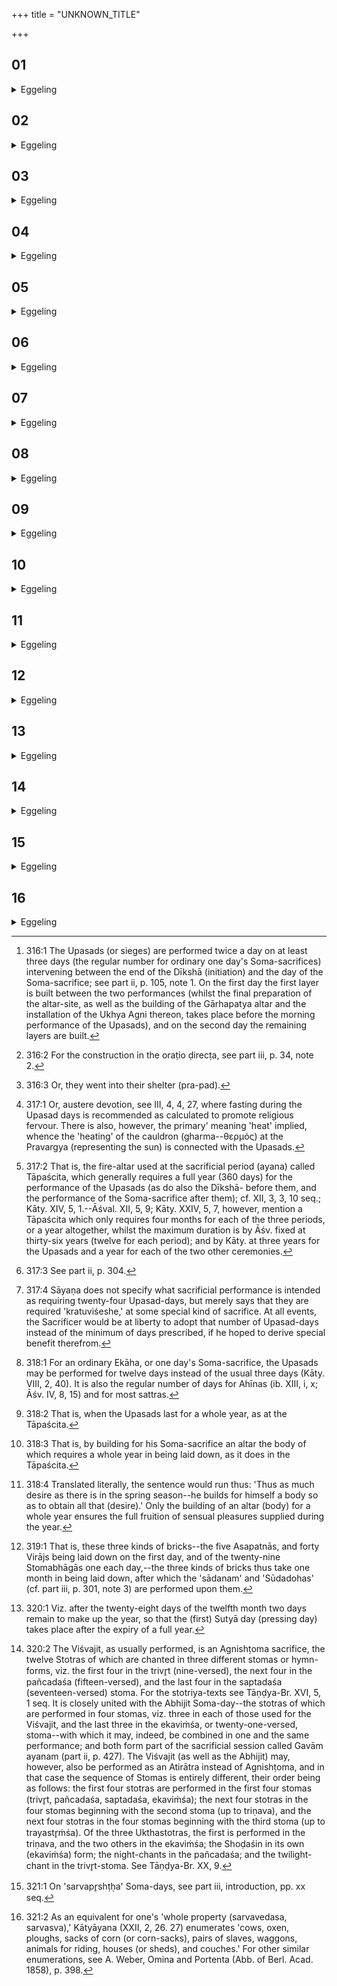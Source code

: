 +++
title = "UNKNOWN_TITLE"

+++


##  01
<details><summary>Eggeling</summary>

1. Now as to the building itself. He builds between the two (performances of the) Upasads [^egg_605]. For at that time the gods were afraid lest the fiends, the Rakshas, should destroy that (Agni's body) of theirs (built) there [^egg_606]. They saw these strongholds, the Upasads, to wit, these worlds, for these worlds are indeed strongholds. They entered them, and having entered them, they completed that body in a place free from danger and devilry; and in like manner does the Sacrificer now, after entering these strongholds, complete this body in a place free from danger and devilry.

[^egg_605]: 316:1 The Upasads (or sieges) are performed twice a day on at least three days (the regular number for ordinary one day's Soma-sacrifices) intervening between the end of the Dīkshā (initiation) and the day of the Soma-sacrifice; see part ii, p. 105, note 1. On the first day the first layer is built between the two performances (whilst the final preparation of the altar-site, as well as the building of the Gārhapatya altar and the installation of the Ukhya Agni thereon, takes place before the morning performance of the Upasads), and on the second day the remaining layers are built.

[^egg_606]: 316:2 For the construction in the oraṭio ḍirecṭa, see part iii, p. 34, note 2.
</details>

##  02
<details><summary>Eggeling</summary>

2. And, again, as to why he builds between the Upasads. At this time the gods were afraid lest the fiends, the Rakshas, should destroy that (Agni's body) of theirs (built) there. They saw these thunderbolts, the Upasads, for the Upasads indeed are thunderbolts: they entered them [^egg_607], and, having entered them, they completed that body in a place free from danger and devilry; and in like manner does the Sacrificer now, after entering those thunderbolts,

[^egg_607]: 316:3 Or, they went into their shelter (pra-pad).

complete this body (of Agni) in a place free from danger and devilry.
</details>

##  03
<details><summary>Eggeling</summary>

3. And the Upasads also are the fervour [^egg_608] in the sacrifice, for they are indeed fervour; and inasmuch as it is built (ci) in fervour (tapas) it is called 'Tāpaścita [^egg_609].' As long as they perform the Upasads so long (do they perform) the Pravargya [^egg_610]: (if) it is for a year. that they perform the Upasads, it is for a year (they perform) the Pravargya.

[^egg_608]: 317:1 Or, austere devotion, see III, 4, 4, 27, where fasting during the Upasad days is recommended as calculated to promote religious fervour. There is also, however, the primary' meaning 'heat' implied, whence the 'heating' of the cauldron (gharma--θερμός) at the Pravargya (representing the sun) is connected with the Upasads.

[^egg_609]: 317:2 That is, the fire-altar used at the sacrificial period (ayana) called Tāpaścita, which generally requires a full year (360 days) for the performance of the Upasads (as do also the Dīkshā- before them, and the performance of the Soma-sacrifice after them); cf. XII, 3, 3, 10 seq.; Kāty. XIV, 5, 1.--Āśval. XII, 5, 9; Kāty. XXIV, 5, 7, however, mention a Tāpaścita which only requires four months for each of the three periods, or a year altogether, whilst the maximum duration is by Āśv. fixed at thirty-six years (twelve for each period); and by Kāty. at three years for the Upasads and a year for each of the two other ceremonies.

[^egg_610]: 317:3 See part ii, p. 304.
</details>

##  04
<details><summary>Eggeling</summary>

4. The Upasads, indeed, are the days and nights, and the Pravargya is the sun: he thus establishes yonder sun on the days and nights, whence he is established on the days and nights.
</details>

##  05
<details><summary>Eggeling</summary>

5. And 'if there are twenty-four (Upasad-days [^egg_611]), there being twenty-four half moons--the Upasads

[^egg_611]: 317:4 Sāyaṇa does not specify what sacrificial performance is intended as requiring twenty-four Upasad-days, but merely says that they are required 'kratuviśeshe,' at some special kind of sacrifice. At all events, the Sacrificer would be at liberty to adopt that number of Upasad-days instead of the minimum of days prescribed, if he hoped to derive special benefit therefrom.

are the half-moons, and the Pravargya is the sun: he thus establishes yonder sun on the half-moons, whence he is established on the half-moons.
</details>

##  06
<details><summary>Eggeling</summary>

6. And if there are twelve (Upasad-days) [^egg_612]--there being twelve months--the Upasads are the months, and the Pravargya is the sun: he thus establishes yonder sun on the months, whence he is established on the months.

[^egg_612]: 318:1 For an ordinary Ekāha, or one day's Soma-sacrifice, the Upasads may be performed for twelve days instead of the usual three days (Kāty. VIII, 2, 40). It is also the regular number of days for Ahīnas (ib. XIII, i, x; Āśv. IV, 8, 15) and for most sattras.
</details>

##  07
<details><summary>Eggeling</summary>

7. And if there are six (Upasad-days)--there being six seasons--the Upasads are the seasons, and the Pravargya is the sun: he thus establishes yonder sun in the seasons, whence he is established in the seasons.
</details>

##  08
<details><summary>Eggeling</summary>

8. And if there are three (Upasad-days)--there being these three worlds--the Upasads are these three worlds, and the Pravargya is the sun: he thus establishes yonder sun in these worlds, whence he is established in these worlds.
</details>

##  09
<details><summary>Eggeling</summary>

9. Now, then, the inquiry as to the earth-layers of the altar-pile. One month (the building of) the first layer (of bricks takes), and one month the layer of earth [^egg_613],--so long desire (lasts) in the spring season (of two months): he thus [^egg_614] builds for himself a body so as to obtain all of whatever desire there is in the spring season [^egg_615].

[^egg_613]: 318:2 That is, when the Upasads last for a whole year, as at the Tāpaścita.

[^egg_614]: 318:3 That is, by building for his Soma-sacrifice an altar the body of which requires a whole year in being laid down, as it does in the Tāpaścita.

[^egg_615]: 318:4 Translated literally, the sentence would run thus: 'Thus as  much desire as there is in the spring season--he builds for himself a body so as to obtain all that (desire).' Only the building of an altar (body) for a whole year ensures the full fruition of sensual pleasures supplied during the year.
</details>

##  10
<details><summary>Eggeling</summary>

10. One month the second (layer of bricks takes), and one month the layer of earth,--so long desire (lasts) in the summer season: he thus builds for himself a body so as to obtain all of whatever desire there is in the summer season.
</details>

##  11
<details><summary>Eggeling</summary>

11. One month the third (layer of bricks takes), and one month the layer of earth,--so long desire (lasts) in the rainy season: he thus builds for himself a body so as to obtain all of whatever desire there is in the rainy reason.
</details>

##  12
<details><summary>Eggeling</summary>

12. One month the fourth (layer of bricks takes), and one month the layer of earth,--so long desire (lasts) in the autumn season: he thus builds for himself a body so as to obtain all of whatever desire there is in the autumn season.
</details>

##  13
<details><summary>Eggeling</summary>

13. And of the fifth layer (of bricks) he lays down the Asapatnā and Virāj (bricks) on the first day, and of the Stomabhāgās one each day: these he 'settles' together once, and pronounces once the sūdadohas-formula over them [^egg_616]. For a month they silently apply the earth-layer for the Stomabhāgās, for so long desire (lasts) in the winter season: thus he builds for himself a body so as to obtain all of whatever desire there is in the winter season.

[^egg_616]: 319:1 That is, these three kinds of bricks--the five Asapatnās, and forty Virājs being laid down on the first day, and of the twenty-nine Stomabhāgās one each day,--the three kinds of bricks thus take one month in being laid down, after which the 'sādanam' and 'Sūdadohas' (cf. part iii, p. 301, note 3) are performed upon them.
</details>

##  14
<details><summary>Eggeling</summary>

14. One month the sixth (layer of bricks takes),

and one month the layer of earth,--so long desire (lasts) in the dewy season: he thus builds for himself a body so as to obtain all of whatever desire there is in the dewy season. So long, indeed, desire (lasts) in the twelve months and the six seasons: he thus builds for himself a body so as to obtain all of whatever desire there is in the twelve months and the six seasons.
</details>

##  15
<details><summary>Eggeling</summary>

15. And in addition to these there are three days [^egg_617], to wit, the day on which he performs the Śatarudriya offering, the day of preparation, and the day on which the Soma is pressed. When they perform the Upasad on these days, these (days) are the days and nights of that (thirteenth, or intercalary) month: and when (they perform) the Pravargya, he thereby establishes yonder sun also in that (seventh) season,--so long, indeed, desire (lasts) in the thirteen months and the seven seasons: he thus builds for himself a body so as to obtain all of whatever desire there is in thirteen months and seven seasons.

[^egg_617]: 320:1 Viz. after the twenty-eight days of the twelfth month two days remain to make up the year, so that the (first) Sutyā day (pressing day) takes place after the expiry of a full year.
</details>

##  16
<details><summary>Eggeling</summary>

16. For a year Soma should be pressed,--the year is everything, and the one hundred and one-fold (altar) is everything: by means of everything he thus gains everything. Should he be unable (to press Soma) for a year, he should perform the Viśvajit Atirātra [^egg_618] with all the

[^egg_618]: 320:2 The Viśvajit, as usually performed, is an Agnishṭoma sacrifice, the twelve Stotras of which are chanted in three different stomas or hymn-forms, viz. the first four in the trivr̥t (nine-versed), the next four in the pañcadaśa (fifteen-versed), and the last four in the saptadaśa (seventeen-versed) stoma. For the stotriya-texts see  Tāṇḍya-Br. XVI, 5, 1 seq. It is closely united with the Abhijit Soma-day--the stotras of which are performed in four stomas, viz. three in each of those used for the Viśvajit, and the last three in the ekaviṁśa, or twenty-one-versed, stoma--with which it may, indeed, be combined in one and the same performance; and both form part of the sacrificial session called Gavām ayanam (part ii, p. 427). The Viśvajit (as well as the Abhijit) may, however, also be performed as an Atirātra instead of Agnishṭoma, and in that case the sequence of Stomas is entirely different, their order being as follows: the first four stotras are performed in the first four stomas (trivr̥t, pañcadaśa, saptadaśa, ekaviṁśa); the next four stotras in the four stomas beginning with the second stoma (up to triṇava), and the next four stotras in the four stomas beginning with the third stoma (up to trayastr̥ṁśa). Of the three Ukthastotras, the first is performed in the triṇava, and the two others in the ekaviṁśa; the Shoḍaśin in its own (ekaviṁśa) form; the night-chants in the pañcadaśa; and the twilight-chant in the trivr̥t-stoma. See Tāṇḍya-Br. XX, 9.

 Pr̥shṭḥas [^egg_619], and at that (sacrifice) he should give away all his property [^egg_620]; for the Viśvajit (all-conquering) Atirātra with all the Pr̥shṭḥas means everything, and all one's property means everything, and the one hundred and one-fold (altar) means everything: by means of everything he thus gains everything.

[^egg_619]: 321:1 On 'sarvapr̥shṭḥa' Soma-days, see part iii, introduction, pp. xx seq.

[^egg_620]: 321:2 As an equivalent for one's 'whole property (sarvavedasa, sarvasva),' Kātyāyana (XXII, 2, 26. 27) enumerates 'cows, oxen, ploughs, sacks of corn (or corn-sacks), pairs of slaves, waggons, animals for riding, houses (or sheds), and couches.' For other similar enumerations, see A. Weber, Omina and Portenta (Abb. of Berl. Acad. 1858), p. 398.
</details>